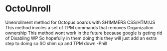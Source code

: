 # OctoUnroll
Unenrollment method for Octopus boards with SH1MMERS CSS/HTMl/JS
This method involes a set of TPM commands that removes Organization ownership
This method wont work in the future because google is geting rid of Disabling WP
So hopefully in them doing this they will just add an extra step to doing so
SO shim up and TPM down -Phill
